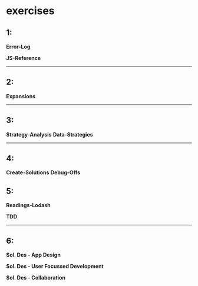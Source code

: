 # exercises

## 1:
__Error-Log__

__JS-Reference__

___

## 2:
__Expansions__

___

## 3:
__Strategy-Analysis__
__Data-Strategies__


___

## 4:
__Create-Solutions__
__Debug-Offs__

## 5:
__Readings-Lodash__

__TDD__

___

## 6:

__Sol. Des - App Design__

__Sol. Des - User Focussed Development__

__Sol. Des - Collaboration__
